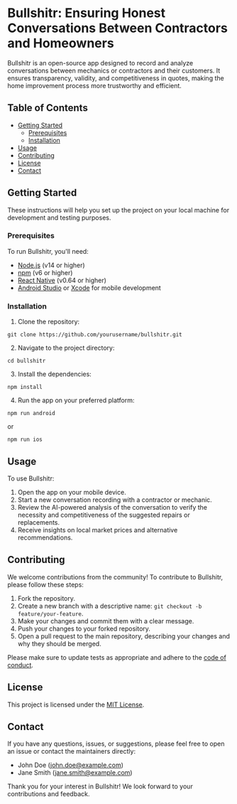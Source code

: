 # Bullshitr: Ensuring Honest Conversations Between Contractors and Homeowners

Bullshitr is an open-source app designed to record and analyze conversations between mechanics or contractors and their customers. It ensures transparency, validity, and competitiveness in quotes, making the home improvement process more trustworthy and efficient.

## Table of Contents
- [Getting Started](#getting-started)
  - [Prerequisites](#prerequisites)
  - [Installation](#installation)
- [Usage](#usage)
- [Contributing](#contributing)
- [License](#license)
- [Contact](#contact)

## Getting Started

These instructions will help you set up the project on your local machine for development and testing purposes.

### Prerequisites

To run Bullshitr, you'll need:

- [Node.js](https://nodejs.org/) (v14 or higher)
- [npm](https://www.npmjs.com/) (v6 or higher)
- [React Native](https://reactnative.dev/) (v0.64 or higher)
- [Android Studio](https://developer.android.com/studio) or [Xcode](https://developer.apple.com/xcode/) for mobile development

### Installation

1. Clone the repository:

```
git clone https://github.com/yourusername/bullshitr.git
```

2. Navigate to the project directory:

```
cd bullshitr
```

3. Install the dependencies:

```
npm install
```

4. Run the app on your preferred platform:

```
npm run android
```
or
```
npm run ios
```

## Usage

To use Bullshitr:

1. Open the app on your mobile device.
2. Start a new conversation recording with a contractor or mechanic.
3. Review the AI-powered analysis of the conversation to verify the necessity and competitiveness of the suggested repairs or replacements.
4. Receive insights on local market prices and alternative recommendations.

## Contributing

We welcome contributions from the community! To contribute to Bullshitr, please follow these steps:

1. Fork the repository.
2. Create a new branch with a descriptive name: `git checkout -b feature/your-feature`.
3. Make your changes and commit them with a clear message.
4. Push your changes to your forked repository.
5. Open a pull request to the main repository, describing your changes and why they should be merged.

Please make sure to update tests as appropriate and adhere to the [code of conduct](CODE_OF_CONDUCT.md).

## License

This project is licensed under the [MIT License](LICENSE).

## Contact

If you have any questions, issues, or suggestions, please feel free to open an issue or contact the maintainers directly:

- John Doe (john.doe@example.com)
- Jane Smith (jane.smith@example.com)

Thank you for your interest in Bullshitr! We look forward to your contributions and feedback.
